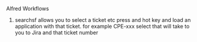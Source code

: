
Alfred Workflows

1) searchsf
    allows you to select a ticket etc press and hot key and load an application with that ticket.
    for example CPE-xxx select that will take to you to Jira and that ticket number
